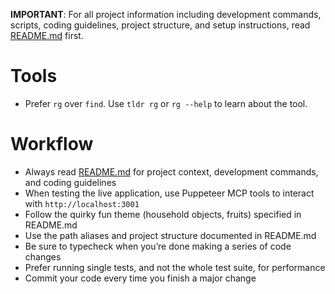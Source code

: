 **IMPORTANT**: For all project information including development commands, scripts, coding guidelines, project structure, and setup instructions, read [README.md](./README.md) first.

# Tools

- Prefer `rg` over `find`. Use `tldr rg` or `rg --help` to learn about the tool.

# Workflow

- Always read [README.md](./README.md) for project context, development commands, and coding guidelines
- When testing the live application, use Puppeteer MCP tools to interact with `http://localhost:3001`
- Follow the quirky fun theme (household objects, fruits) specified in README.md
- Use the path aliases and project structure documented in README.md
- Be sure to typecheck when you’re done making a series of code changes
- Prefer running single tests, and not the whole test suite, for performance
- Commit your code every time you finish a major change
